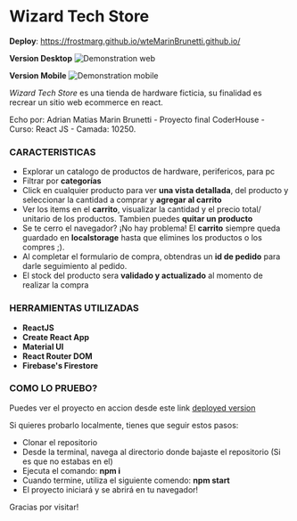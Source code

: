 # Wizard Tech Store

**Deploy**: https://frostmarg.github.io/wteMarinBrunetti.github.io/

**Version Desktop**
![Demonstration web](./src/Images/WTSWeb.gif)



**Version Mobile**
![Demonstration mobile](./src/Images/WTSMobile.gif)

*Wizard Tech Store* es una tienda de hardware ficticia, su finalidad es recrear un sitio web ecommerce en react. 

Echo por: Adrian Matias Marin Brunetti - Proyecto final CoderHouse - Curso: React JS - Camada: 10250.

### CARACTERISTICAS

- Explorar un catalogo de productos de hardware, perifericos, para pc
- Filtrar por **categorías**
- Click en cualquier producto para ver **una vista detallada**, del producto y seleccionar la cantidad a comprar y **agregar al carrito**
- Ver los items en el **carrito**, visualizar la cantidad y el precio total/ unitario de los productos. Tambien puedes **quitar un producto** 
- Se te cerro el navegador? ¡No hay problema! El **carrito** siempre queda guardado en **localstorage** hasta que elimines los productos o los compres ;). 
- Al completar el formulario de compra, obtendras un **id de pedido** para darle seguimiento al pedido.
- El stock del producto sera **validado y actualizado** al momento de realizar la compra

### HERRAMIENTAS UTILIZADAS 

- **ReactJS**
- **Create React App**
- **Material UI** 
- **React Router DOM** 
- **Firebase's Firestore**

### COMO LO PRUEBO?

Puedes ver el proyecto en accion desde este link [deployed version](https://frostmarg.github.io/wteMarinBrunetti.github.io/)

Si quieres probarlo localmente, tienes que seguir estos pasos: 

- Clonar el repositorio
- Desde la terminal, navega al directorio donde bajaste el repositorio (Si es que no estabas en el)
- Ejecuta el comando: **npm i**
- Cuando termine, utiliza el siguiente comendo: **npm start**
- El proyecto iniciará y se abrirá en tu navegador!

Gracias por visitar! 
